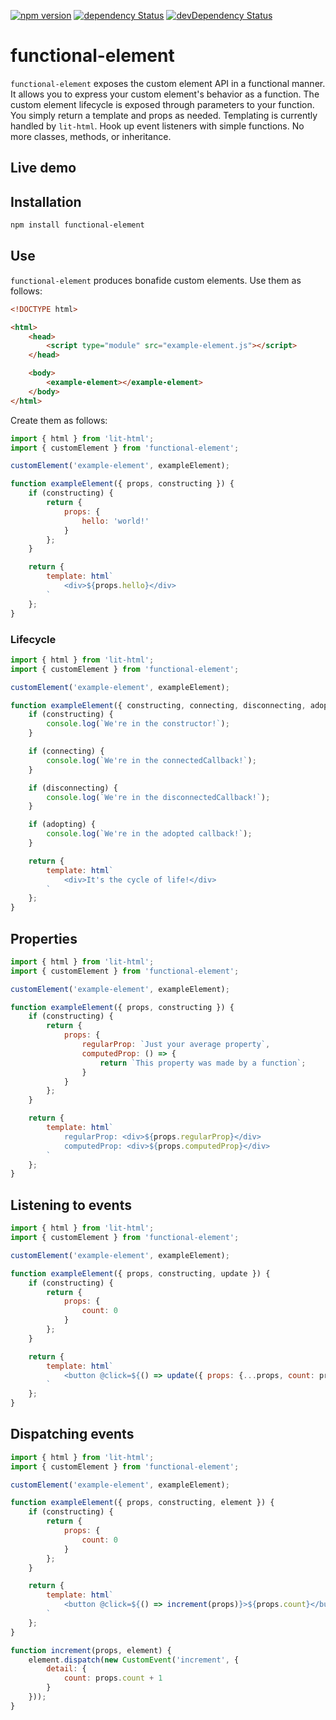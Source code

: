 [![npm version](https://img.shields.io/npm/v/functional-element.svg?style=flat)](https://www.npmjs.com/package/functional-element) [![dependency Status](https://david-dm.org/lastmjs/functional-element/status.svg)](https://david-dm.org/lastmjs/functional-element) [![devDependency Status](https://david-dm.org/lastmjs/functional-element/dev-status.svg)](https://david-dm.org/lastmjs/functional-element?type=dev)

# functional-element

`functional-element` exposes the custom element API in a functional manner. It allows you to express your custom element's behavior as a function. The custom element lifecycle is exposed through parameters to your function. You simply return a template and props as needed. Templating is currently handled by `lit-html`. Hook up event listeners with simple functions. No more classes, methods, or inheritance.

## Live demo

## Installation

```bash
npm install functional-element
```

## Use

`functional-element` produces bonafide custom elements. Use them as follows:

```html
<!DOCTYPE html>

<html>
    <head>
        <script type="module" src="example-element.js"></script>
    </head>

    <body>
        <example-element></example-element>
    </body>
</html>
```

Create them as follows:

```javascript
import { html } from 'lit-html';
import { customElement } from 'functional-element';

customElement('example-element', exampleElement);

function exampleElement({ props, constructing }) {
    if (constructing) {
        return {
            props: {
                hello: 'world!'
            }
        };
    }

    return {
        template: html`
            <div>${props.hello}</div>
        `
    };
}
```

### Lifecycle

```javascript
import { html } from 'lit-html';
import { customElement } from 'functional-element';

customElement('example-element', exampleElement);

function exampleElement({ constructing, connecting, disconnecting, adopting }) {
    if (constructing) {
        console.log(`We're in the constructor!`);
    }

    if (connecting) {
        console.log(`We're in the connectedCallback!`);
    }

    if (disconnecting) {
        console.log(`We're in the disconnectedCallback!`);
    }

    if (adopting) {
        console.log(`We're in the adopted callback!`);
    }

    return {
        template: html`
            <div>It's the cycle of life!</div>
        `
    };
}
```

## Properties

```javascript
import { html } from 'lit-html';
import { customElement } from 'functional-element';

customElement('example-element', exampleElement);

function exampleElement({ props, constructing }) {
    if (constructing) {
        return {
            props: {
                regularProp: `Just your average property`,
                computedProp: () => {
                    return `This property was made by a function`;
                }
            }
        };
    }

    return {
        template: html`
            regularProp: <div>${props.regularProp}</div>
            computedProp: <div>${props.computedProp}</div>
        `
    };
}
```

## Listening to events

```javascript
import { html } from 'lit-html';
import { customElement } from 'functional-element';

customElement('example-element', exampleElement);

function exampleElement({ props, constructing, update }) {
    if (constructing) {
        return {
            props: {
                count: 0
            }
        };
    }

    return {
        template: html`
            <button @click=${() => update({ props: {...props, count: props.count + 1} })}>${props.count}</button>
        `
    };
}
```

## Dispatching events

```javascript
import { html } from 'lit-html';
import { customElement } from 'functional-element';

customElement('example-element', exampleElement);

function exampleElement({ props, constructing, element }) {
    if (constructing) {
        return {
            props: {
                count: 0
            }
        };
    }

    return {
        template: html`
            <button @click=${() => increment(props)}>${props.count}</button>
        `
    };
}

function increment(props, element) {
    element.dispatch(new CustomEvent('increment', {
        detail: {
            count: props.count + 1
        }
    }));
}
```